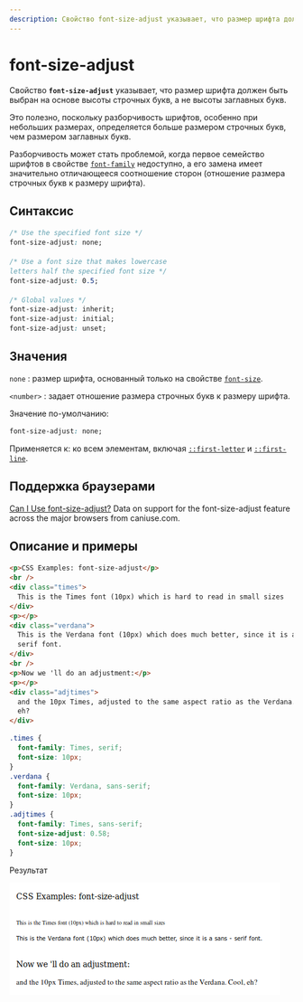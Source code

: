 ```yaml
---
description: Свойство font-size-adjust указывает, что размер шрифта должен быть выбран на основе высоты строчных букв, а не высоты заглавных букв
---
```


# font-size-adjust

Свойство **`font-size-adjust`** указывает, что размер шрифта должен быть выбран на основе высоты строчных букв, а не высоты заглавных букв.

Это полезно, поскольку разборчивость шрифтов, особенно при небольших размерах, определяется больше размером строчных букв, чем размером заглавных букв.

Разборчивость может стать проблемой, когда первое семейство шрифтов в свойстве [`font-family`](font-family.md) недоступно, а его замена имеет значительно отличающееся соотношение сторон (отношение размера строчных букв к размеру шрифта).

## Синтаксис

```css
/* Use the specified font size */
font-size-adjust: none;

/* Use a font size that makes lowercase
letters half the specified font size */
font-size-adjust: 0.5;

/* Global values */
font-size-adjust: inherit;
font-size-adjust: initial;
font-size-adjust: unset;
```

## Значения

`none`
: размер шрифта, основанный только на свойстве [`font-size`](font-size.md).

`<number>`
: задает отношение размера строчных букв к размеру шрифта.

Значение по-умолчанию:

```css
font-size-adjust: none;
```

Применяется к: ко всем элементам, включая [`::first-letter`](first-letter.md) и [`::first-line`](first-line.md).

## Поддержка браузерами

<p class="ciu_embed" data-feature="font-size-adjust" data-periods="future_1,current,past_1,past_2">
  <a href="http://caniuse.com/#feat=font-size-adjust">Can I Use font-size-adjust?</a> Data on support for the font-size-adjust feature across the major browsers from caniuse.com.
</p>

## Описание и примеры

```html tab="HTML"
<p>CSS Examples: font-size-adjust</p>
<br />
<div class="times">
  This is the Times font (10px) which is hard to read in small sizes
</div>
<p></p>
<div class="verdana">
  This is the Verdana font (10px) which does much better, since it is a sans -
  serif font.
</div>
<br />
<p>Now we 'll do an adjustment:</p>
<p></p>
<div class="adjtimes">
  and the 10px Times, adjusted to the same aspect ratio as the Verdana. Cool,
  eh?
</div>
```

```css tab="CSS"
.times {
  font-family: Times, serif;
  font-size: 10px;
}
.verdana {
  font-family: Verdana, sans-serif;
  font-size: 10px;
}
.adjtimes {
  font-family: Times, sans-serif;
  font-size-adjust: 0.58;
  font-size: 10px;
}
```

Результат

![Результат работы свойства font-size-adjust](font-size-adjust.png)
